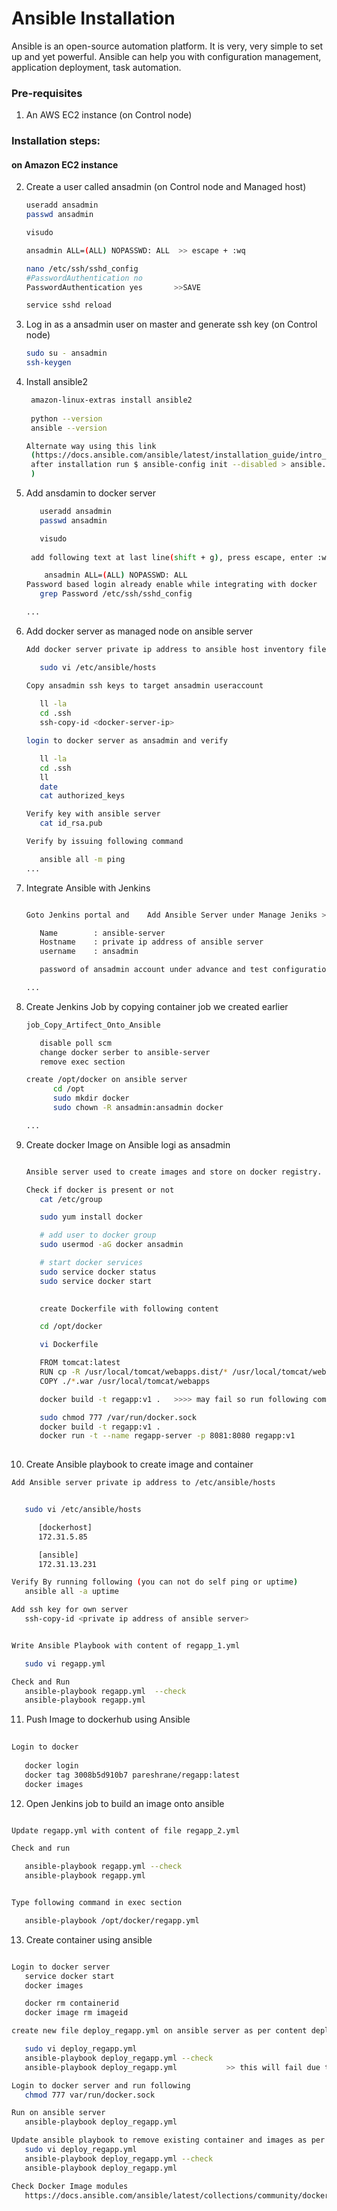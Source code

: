 # Ansible Installation

Ansible is an open-source automation platform. It is very, very simple to set up and yet powerful. Ansible can help you with configuration management, application deployment, task automation.

### Pre-requisites

1. An AWS EC2 instance (on Control node)

### Installation steps:
#### on Amazon EC2 instance

   
2. Create a user called ansadmin (on Control node and Managed host)  
   ```sh
   useradd ansadmin
   passwd ansadmin
   
   visudo
   
   ansadmin ALL=(ALL) NOPASSWD: ALL  >> escape + :wq
   
   nano /etc/ssh/sshd_config
   #PasswordAuthentication no
   PasswordAuthentication yes		>>SAVE
   
   service sshd reload
   ```
   
3. Log in as a ansadmin user on master and generate ssh key (on Control node)
   ```sh 
   sudo su - ansadmin
   ssh-keygen
   ```
   
4. Install ansible2
   ```sh
	amazon-linux-extras install ansible2
	
	python --version
	ansible --version

   Alternate way using this link
   	(https://docs.ansible.com/ansible/latest/installation_guide/intro_installation.html#installing-and-upgrading-ansible-with-pip
   	after installation run $ ansible-config init --disabled > ansible.cfg
   	)
   ```


5. Add ansdamin to docker server

   ```sh
      useradd ansadmin
      passwd ansadmin

      visudo
	   
  	add following text at last line(shift + g), press escape, enter :wq

	   ansadmin ALL=(ALL) NOPASSWD: ALL  
   Password based login already enable while integrating with docker
      grep Password /etc/ssh/sshd_config

   ...

5. Add docker server as managed node on ansible server

   ```sh
   Add docker server private ip address to ansible host inventory file

      sudo vi /etc/ansible/hosts
   
   Copy ansadmin ssh keys to target ansadmin useraccount
      
      ll -la
      cd .ssh
      ssh-copy-id <docker-server-ip>

   login to docker server as ansadmin and verify

      ll -la
      cd .ssh
      ll
      date
      cat authorized_keys

   Verify key with ansible server
      cat id_rsa.pub

   Verify by issuing following command

      ansible all -m ping
   ...


7. Integrate Ansible with Jenkins

   ```sh

   Goto Jenkins portal and    Add Ansible Server under Manage Jeniks > System > Add SSH Server

      Name        : ansible-server
      Hostname    : private ip address of ansible server
      username    : ansadmin

      password of ansadmin account under advance and test configuration

   ...


9. Create Jenkins Job by copying container job we created earlier

   ```sh
   job_Copy_Artifect_Onto_Ansible

      disable poll scm
      change docker serber to ansible-server
      remove exec section

   create /opt/docker on ansible server
         cd /opt
         sudo mkdir docker
         sudo chown -R ansadmin:ansadmin docker

   ...


9. Create docker Image on Ansible logi as ansadmin

   ```sh

   Ansible server used to create images and store on docker registry. Hence install docker, start docker services and add ansadmin to the docker group.

   Check if docker is present or not
      cat /etc/group

      sudo yum install docker

      # add user to docker group 
      sudo usermod -aG docker ansadmin

      # start docker services 
      sudo service docker status
      sudo service docker start 
      

      create Dockerfile with following content

      cd /opt/docker

      vi Dockerfile

      FROM tomcat:latest
      RUN cp -R /usr/local/tomcat/webapps.dist/* /usr/local/tomcat/webapps
      COPY ./*.war /usr/local/tomcat/webapps

      docker build -t regapp:v1 .   >>>> may fail so run following command

      sudo chmod 777 /var/run/docker.sock
      docker build -t regapp:v1 .
      docker run -t --name regapp-server -p 8081:8080 regapp:v1
 
   ```
10. Create Ansible playbook to create image and container

   ```sh
   Add Ansible server private ip address to /etc/ansible/hosts


      sudo vi /etc/ansible/hosts

         [dockerhost]
         172.31.5.85

         [ansible]
         172.31.13.231

   Verify By running following (you can not do self ping or uptime)
      ansible all -a uptime

   Add ssh key for own server
      ssh-copy-id <private ip address of ansible server>


   Write Ansible Playbook with content of regapp_1.yml

      sudo vi regapp.yml

   Check and Run 
      ansible-playbook regapp.yml  --check
      ansible-playbook regapp.yml

   ```

11. Push Image to dockerhub using Ansible

   ```sh
      
   Login to docker
     
      docker login
      docker tag 3008b5d910b7 pareshrane/regapp:latest
      docker images


   ```

12. Open Jenkins job to build an image onto ansible

   ```sh

   Update regapp.yml with content of file regapp_2.yml

   Check and run

      ansible-playbook regapp.yml --check
      ansible-playbook regapp.yml


   Type following command in exec section

      ansible-playbook /opt/docker/regapp.yml

   ```

13. Create container using ansible

   ```sh

   Login to docker server
      service docker start
      docker images

      docker rm containerid
      docker image rm imageid

   create new file deploy_regapp.yml on ansible server as per content deploy_regapp_1.yml

      sudo vi deploy_regapp.yml
      ansible-playbook deploy_regapp.yml --check   
      ansible-playbook deploy_regapp.yml           >> this will fail due to access issue on docker

   Login to docker server and run following
      chmod 777 var/run/docker.sock
   
   Run on ansible server
      ansible-playbook deploy_regapp.yml 

   Update ansible playbook to remove existing container and images as per content in deploy_regapp_2.yml
      sudo vi deploy_regapp.yml
      ansible-playbook deploy_regapp.yml --check   
      ansible-playbook deploy_regapp.yml  

   Check Docker Image modules
      https://docs.ansible.com/ansible/latest/collections/community/docker/docker_image_module.html
   ```